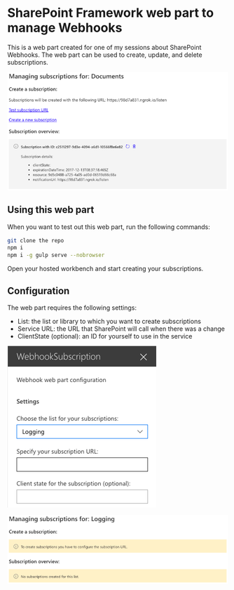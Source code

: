 # SharePoint Framework web part to manage Webhooks

This is a web part created for one of my sessions about SharePoint Webhooks. The web part can be used to create, update, and delete subscriptions.

![Webhooks configuration wp](./assets/webhook-wp.png)

## Using this web part

When you want to test out this web part, run the following commands:

```bash
git clone the repo
npm i
npm i -g gulp serve --nobrowser
```

Open your hosted workbench and start creating your subscriptions.

## Configuration

The web part requires the following settings:

- List: the list or library to which you want to create subscriptions
- Service URL: the URL that SharePoint will call when there was a change
- ClientState (optional): an ID for yourself to use in the service

![Webhook web part settings](./assets/webhook-wp-settings.png)

![Webhook web part config](./assets/webhook-wp-config.png)
